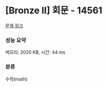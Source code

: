 # [Bronze II] 회문 - 14561 

[문제 링크](https://www.acmicpc.net/problem/14561) 

### 성능 요약

메모리: 2020 KB, 시간: 44 ms

### 분류

수학(math)

